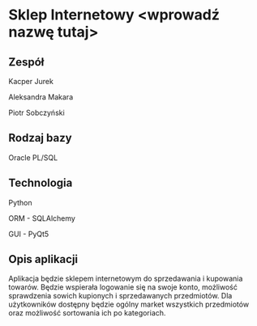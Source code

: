 # Sklep Internetowy <wprowadź nazwę tutaj>

## Zespół
Kacper Jurek

Aleksandra Makara

Piotr Sobczyński

## Rodzaj bazy
Oracle PL/SQL

## Technologia
Python

ORM - SQLAlchemy

GUI - PyQt5

## Opis aplikacji
Aplikacja będzie sklepem internetowym do sprzedawania i kupowania towarów. Będzie wspierała logowanie się na swoje konto, możliwość sprawdzenia sowich kupionych i sprzedawanych przedmiotów. Dla użytkowników dostępny będzie ogólny market wszystkich przedmiotów oraz możliwość sortowania ich po kategoriach.
